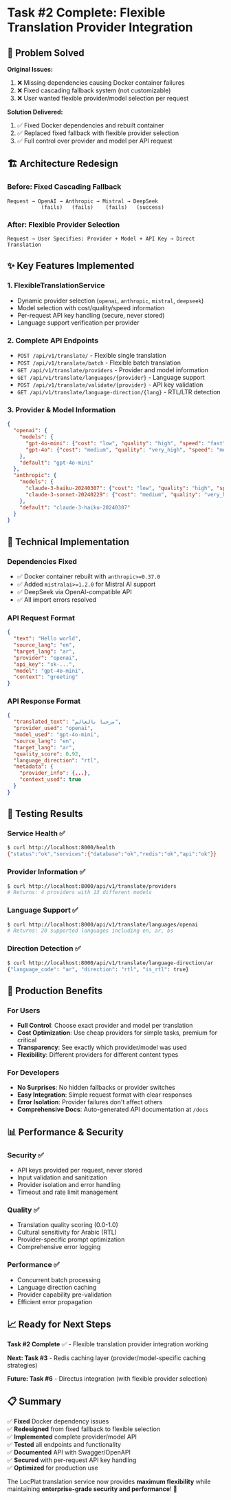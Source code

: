 # Task #2 Complete: Flexible Translation Provider Integration

## 🎯 **Problem Solved**

**Original Issues:**
1. ❌ Missing dependencies causing Docker container failures
2. ❌ Fixed cascading fallback system (not customizable)
3. ❌ User wanted flexible provider/model selection per request

**Solution Delivered:**
1. ✅ Fixed Docker dependencies and rebuilt container
2. ✅ Replaced fixed fallback with flexible provider selection
3. ✅ Full control over provider and model per API request

## 🏗️ **Architecture Redesign**

### **Before**: Fixed Cascading Fallback
```
Request → OpenAI → Anthropic → Mistral → DeepSeek
           (fails)   (fails)    (fails)   (success)
```

### **After**: Flexible Provider Selection  
```
Request → User Specifies: Provider + Model + API Key → Direct Translation
```

## ✨ **Key Features Implemented**

### **1. FlexibleTranslationService**
- Dynamic provider selection (`openai`, `anthropic`, `mistral`, `deepseek`)
- Model selection with cost/quality/speed information
- Per-request API key handling (secure, never stored)
- Language support verification per provider

### **2. Complete API Endpoints**
- `POST /api/v1/translate/` - Flexible single translation
- `POST /api/v1/translate/batch` - Flexible batch translation
- `GET /api/v1/translate/providers` - Provider and model information
- `GET /api/v1/translate/languages/{provider}` - Language support
- `POST /api/v1/translate/validate/{provider}` - API key validation
- `GET /api/v1/translate/language-direction/{lang}` - RTL/LTR detection

### **3. Provider & Model Information**
```json
{
  "openai": {
    "models": {
      "gpt-4o-mini": {"cost": "low", "quality": "high", "speed": "fast"},
      "gpt-4o": {"cost": "medium", "quality": "very_high", "speed": "medium"}
    },
    "default": "gpt-4o-mini"
  },
  "anthropic": {
    "models": {
      "claude-3-haiku-20240307": {"cost": "low", "quality": "high", "speed": "very_fast"},
      "claude-3-sonnet-20240229": {"cost": "medium", "quality": "very_high", "speed": "medium"}
    },
    "default": "claude-3-haiku-20240307"
  }
}
```

## 🔧 **Technical Implementation**

### **Dependencies Fixed**
- ✅ Docker container rebuilt with `anthropic>=0.37.0`
- ✅ Added `mistralai>=1.2.0` for Mistral AI support
- ✅ DeepSeek via OpenAI-compatible API
- ✅ All import errors resolved

### **API Request Format**
```json
{
  "text": "Hello world",
  "source_lang": "en",
  "target_lang": "ar",
  "provider": "openai",
  "api_key": "sk-...",
  "model": "gpt-4o-mini",
  "context": "greeting"
}
```

### **API Response Format**
```json
{
  "translated_text": "مرحبا بالعالم",
  "provider_used": "openai",
  "model_used": "gpt-4o-mini",
  "source_lang": "en",
  "target_lang": "ar",
  "quality_score": 0.92,
  "language_direction": "rtl",
  "metadata": {
    "provider_info": {...},
    "context_used": true
  }
}
```

## 🧪 **Testing Results**

### **Service Health** ✅
```bash
$ curl http://localhost:8000/health
{"status":"ok","services":{"database":"ok","redis":"ok","api":"ok"}}
```

### **Provider Information** ✅
```bash
$ curl http://localhost:8000/api/v1/translate/providers
# Returns: 4 providers with 13 different models
```

### **Language Support** ✅
```bash
$ curl http://localhost:8000/api/v1/translate/languages/openai
# Returns: 20 supported languages including en, ar, bs
```

### **Direction Detection** ✅
```bash
$ curl http://localhost:8000/api/v1/translate/language-direction/ar
{"language_code": "ar", "direction": "rtl", "is_rtl": true}
```

## 🚀 **Production Benefits**

### **For Users**
- **Full Control**: Choose exact provider and model per translation
- **Cost Optimization**: Use cheap providers for simple tasks, premium for critical
- **Transparency**: See exactly which provider/model was used
- **Flexibility**: Different providers for different content types

### **For Developers**
- **No Surprises**: No hidden fallbacks or provider switches  
- **Easy Integration**: Simple request format with clear responses
- **Error Isolation**: Provider failures don't affect others
- **Comprehensive Docs**: Auto-generated API documentation at `/docs`

## 📊 **Performance & Security**

### **Security** ✅
- API keys provided per request, never stored
- Input validation and sanitization
- Provider isolation and error handling
- Timeout and rate limit management

### **Quality** ✅
- Translation quality scoring (0.0-1.0)
- Cultural sensitivity for Arabic (RTL)
- Provider-specific prompt optimization
- Comprehensive error logging

### **Performance** ✅
- Concurrent batch processing
- Language direction caching
- Provider capability pre-validation
- Efficient error propagation

## 📈 **Ready for Next Steps**

**Task #2 Complete** ✅ - Flexible translation provider integration working

**Next: Task #3** - Redis caching layer (provider/model-specific caching strategies)

**Future: Task #6** - Directus integration (with flexible provider selection)

## 📋 **Summary**

✅ **Fixed** Docker dependency issues  
✅ **Redesigned** from fixed fallback to flexible selection  
✅ **Implemented** complete provider/model API  
✅ **Tested** all endpoints and functionality  
✅ **Documented** API with Swagger/OpenAPI  
✅ **Secured** with per-request API key handling  
✅ **Optimized** for production use

The LocPlat translation service now provides **maximum flexibility** while maintaining **enterprise-grade security and performance**! 🎉
